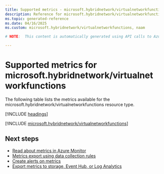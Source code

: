 ```yaml
---
title: Supported metrics - microsoft.hybridnetwork/virtualnetworkfunctions
description: Reference for microsoft.hybridnetwork/virtualnetworkfunctions metrics in Azure Monitor.
ms.topic: generated-reference
ms.date: 04/16/2025
ms.custom: microsoft.hybridnetwork/virtualnetworkfunctions, naam

# NOTE:  This content is automatically generated using API calls to Azure. Any edits made on these files will be overwritten in the next run of the script. 

---
```


  
# Supported metrics for microsoft.hybridnetwork/virtualnetworkfunctions
  
The following table lists the metrics available for the microsoft.hybridnetwork/virtualnetworkfunctions resource type.  
  
  
[!INCLUDE [headings](~/reusable-content/ce-skilling/azure/includes/azure-monitor/reference/metrics/metrics-headings.md)]  
  
 

[!INCLUDE [microsoft.hybridnetwork/virtualnetworkfunctions](~/reusable-content/ce-skilling/azure/includes/azure-monitor/reference/metrics/microsoft-hybridnetwork-virtualnetworkfunctions-metrics-include.md)]  



## Next steps

- [Read about metrics in Azure Monitor](/azure/azure-monitor/data-platform)
- [Metrics export using data collection rules](/azure/azure-monitor/essentials/data-collection-metrics)
- [Create alerts on metrics](/azure/azure-monitor/alerts/alerts-overview)
- [Export metrics to storage, Event Hub, or Log Analytics](/azure/azure-monitor/essentials/platform-logs-overview)
